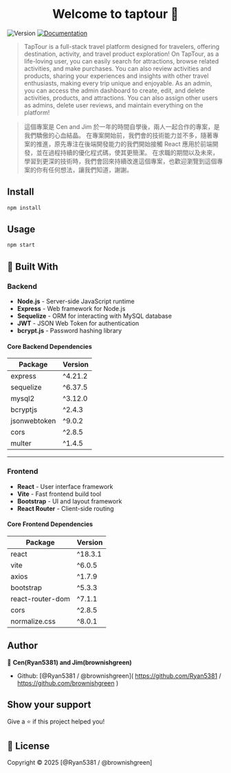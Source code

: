<h1 align="center">Welcome to taptour 👋</h1>
<p>
  <img alt="Version" src="https://img.shields.io/badge/version-1.0.0-blue.svg?cacheSeconds=2592000" />
  <a href="http://localhost:3000/api-docs" target="_blank">
    <img alt="Documentation" src="https://img.shields.io/badge/documentation-yes-brightgreen.svg" />
  </a>
</p>

> TapTour is a full-stack travel platform designed for travelers, offering destination, activity, and travel product exploration! On TapTour, as a life-loving user, you can easily search for attractions, browse related activities, and make purchases.
You can also review activities and products, sharing your experiences and insights with other travel enthusiasts, making every trip unique and enjoyable.
As an admin, you can access the admin dashboard to create, edit, and delete activities, products, and attractions. You can also assign other users as admins, delete user reviews, and maintain everything on the platform!


>這個專案是 Cen and Jim 於一年的時間自學後，兩人一起合作的專案，是我們驕傲的心血結晶。
>在專案開始前，我們會的技術能力並不多，隨著專案的推進，原先專注在後端開發能力的我們開始接觸 React 應用於前端開發，並在過程持續的優化程式碼，使其更簡潔。
>在求職的期間以及未來，學習到更深的技術時，我們會回來持續改進這個專案，也歡迎瀏覽到這個專案的你有任何想法，讓我們知道，謝謝。


## Install

```sh
npm install
```

## Usage

```sh
npm start
```
## 🚀 Built With

### Backend
- **Node.js** - Server-side JavaScript runtime
- **Express** - Web framework for Node.js
- **Sequelize** - ORM for interacting with MySQL database
- **JWT** - JSON Web Token for authentication
- **bcrypt.js** - Password hashing library

#### Core Backend Dependencies
| Package           | Version  |
|-------------------|----------|
| express           | ^4.21.2  |
| sequelize         | ^6.37.5  |
| mysql2            | ^3.12.0  |
| bcryptjs          | ^2.4.3   |
| jsonwebtoken      | ^9.0.2   |
| cors              | ^2.8.5   |
| multer            | ^1.4.5   |

---

### Frontend
- **React** - User interface framework
- **Vite** - Fast frontend build tool
- **Bootstrap** - UI and layout framework
- **React Router** - Client-side routing

#### Core Frontend Dependencies
| Package           | Version  |
|-------------------|----------|
| react             | ^18.3.1  |
| vite              | ^6.0.5   |
| axios             | ^1.7.9   |
| bootstrap         | ^5.3.3   |
| react-router-dom  | ^7.1.1   |
| cors              | ^2.8.5   |
| normalize.css     | ^8.0.1   |


## Author

👤 **Cen(Ryan5381) and Jim(brownishgreen)**

* Github: [@Ryan5381 \/ @brownishgreen]( https://github.com/Ryan5381 / https://github.com/brownishgreen )

## Show your support

Give a ⭐️ if this project helped you!

## 📝 License

Copyright © 2025  [@Ryan5381 \/ @brownishgreen]
